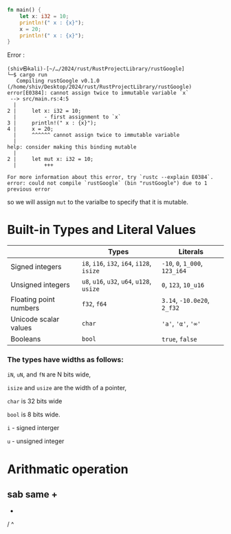 ```rust
fn main() {
    let x: i32 = 10;
    println!(" x : {x}");
    x = 20;
    println!(" x : {x}");
}

```
Error : 
```
(shiv㉿kali)-[~/…/2024/rust/RustProjectLibrary/rustGoogle]
└─$ cargo run
   Compiling rustGoogle v0.1.0 (/home/shiv/Desktop/2024/rust/RustProjectLibrary/rustGoogle)
error[E0384]: cannot assign twice to immutable variable `x`
 --> src/main.rs:4:5
  |
2 |     let x: i32 = 10;
  |         - first assignment to `x`
3 |     println!(" x : {x}");
4 |     x = 20;
  |     ^^^^^^ cannot assign twice to immutable variable
  |
help: consider making this binding mutable
  |
2 |     let mut x: i32 = 10;
  |         +++

For more information about this error, try `rustc --explain E0384`.
error: could not compile `rustGoogle` (bin "rustGoogle") due to 1 previous error

```
so we will assign `mut` to the varialbe to specify that it is mutable.


# Built-in Types and Literal Values


|                           | **Types**                                | **Literals**                   |
|---------------------------|-------------------------------------------|---------------------------------|
| Signed integers           | `i8`, `i16`, `i32`, `i64`, `i128`, `isize`| `-10`, `0`, `1_000`, `123_i64` |
| Unsigned integers         | `u8`, `u16`, `u32`, `u64`, `u128`, `usize`| `0`, `123`, `10_u16`           |
| Floating point numbers    | `f32`, `f64`                              | `3.14`, `-10.0e20`, `2_f32`    |
| Unicode scalar values     | `char`                                    | `'a'`, `'α'`, `'∞'`            |
| Booleans                  | `bool`                                    | `true`, `false`                |




### The types have widths as follows:

`iN`, `uN`, and `fN` are N bits wide,

`isize` and `usize` are the width of a pointer,

`char` is 32 bits wide

`bool` is 8 bits wide.

`i` - signed interger 

`u` - unsigned integer 


# Arithmatic operation

sab same
+
-
*
/
^
